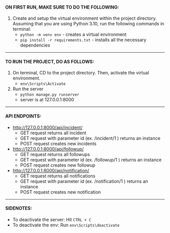 #### **ON FIRST RUN, MAKE SURE TO DO THE FOLLOWING:**
1. Create and setup the virtual environment within the project directory. Assuming that you are using Python 3.10, run the following commands in terminal:
    - `python -m venv env` - creates a virtual environment
    - `pip install -r requirements.txt` - installs all the necessary dependencies

---

#### **TO RUN THE PROJECT, DO AS FOLLOWS:**
1. On terminal, CD to the project directory. Then, activate the virtual environment.
    - `env\Scripts\Activate`
2. Run the server
    - `python manage.py runserver`
    - server is at 127.0.0.1:8000

---

#### **API ENDPOINTS:**
- http://127.0.0.1:8000/api/incident/
    - GET request returns all incident
    - GET request with parameter id (ex. /incident/1 ) returns an instance
    - POST request creates new incidents
- http://127.0.0.1:8000/api/followup/
    - GET request returns all followups
    - GET request with parameter id (ex. /followup/1 ) returns an instance
    - POST request creates new followup
- http://127.0.0.1:8000/api/notification/
    - GET request returns all notifications
    - GET request with parameter id (ex. /notification/1 ) returns an instance
    - POST request creates new notification
---

#### **SIDENOTES:**
- To deactivate the server: Hit `CTRL + C`
- To deactivate the env: Run `env\Scripts\deactivate`